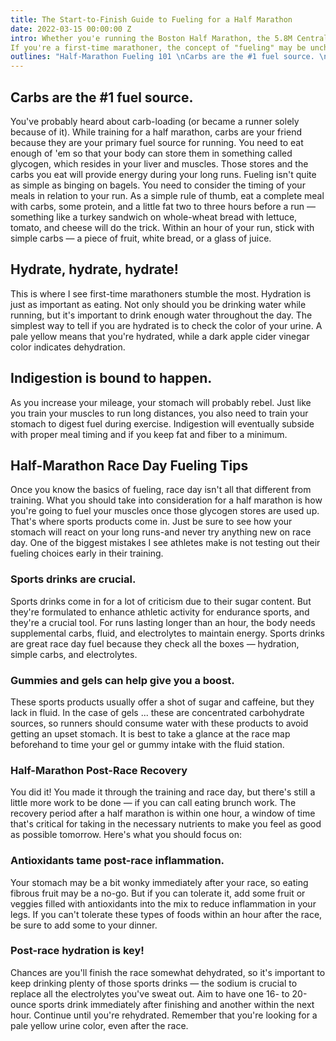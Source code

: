 ```yaml
---
title: The Start-to-Finish Guide to Fueling for a Half Marathon
date: 2022-03-15 00:00:00 Z
intro: Whether you'e running the Boston Half Marathon, the 5.8M Central Park Loop, or another race in your area, it's officially time to start thinking about the part of your training that happens while you're not actually hitting the pavement: fueling. Lacing up and logging miles may only be an hour or two out of your day, but fueling requires more thought, planning, and know-how. Although the topic of fueling for a long race may sound overwhelming, this handy guide will help you build a strategy that will soon become second nature. (And if you're the type of person who works better with guidance and supervision, you might also want to consider meeting with a sports dietitian in your area.) 
If you're a first-time marathoner, the concept of "fueling" may be unchartered territory. Even if you know the basics of healthy eating, food for sport is a different animal. These simple tips — which can be applied as you increase your mileage throughout your training and up until race day as well as for recovery after you cross the finish line— are a great place to start.
outlines: "Half-Marathon Fueling 101 \nCarbs are the #1 fuel source. \nHydrate, hydrate, hydrate! \nIndigestion is bound to happen. \n Half-Marathon Race Day Fueling Tips \n Sports drinks are crucial. \nGummies and gels can help give you a boost. \nHalf-Marathon Post-Race Recovery \nAntioxidants tame post-race inflammation. \nPost-race hydration is key! \n"
---
```


## Carbs are the #1 fuel source.

You've probably heard about carb-loading (or became a runner solely because of it). While training for a half marathon, carbs are your friend because they are your primary fuel source for running. You need to eat enough of 'em so that your body can store them in something called glycogen, which resides in your liver and muscles. Those stores and the carbs you eat will provide energy during your long runs. 
Fueling isn't quite as simple as binging on bagels. You need to consider the timing of your meals in relation to your run. As a simple rule of thumb, eat a complete meal with carbs, some protein, and a little fat two to three hours before a run — something like a turkey sandwich on whole-wheat bread with lettuce, tomato, and cheese will do the trick. Within an hour of your run, stick with simple carbs — a piece of fruit, white bread, or a glass of juice.

## Hydrate, hydrate, hydrate!

This is where I see first-time marathoners stumble the most. Hydration is just as important as eating. Not only should you be drinking water while running, but it's important to drink enough water throughout the day. The simplest way to tell if you are hydrated is to check the color of your urine. A pale yellow means that you're hydrated, while a dark apple cider vinegar color indicates dehydration. 

## Indigestion is bound to happen.

As you increase your mileage, your stomach will probably rebel. Just like you train your muscles to run long distances, you also need to train your stomach to digest fuel during exercise. Indigestion will eventually subside with proper meal timing and if you keep fat and fiber to a minimum.

## Half-Marathon Race Day Fueling Tips

Once you know the basics of fueling, race day isn't all that different from training. What you should take into consideration for a half marathon is how you're going to fuel your muscles once those glycogen stores are used up. That's where sports products come in. Just be sure to see how your stomach will react on your long runs-and never try anything new on race day. One of the biggest mistakes I see athletes make is not testing out their fueling choices early in their training.

### Sports drinks are crucial.

Sports drinks come in for a lot of criticism due to their sugar content. But they're formulated to enhance athletic activity for endurance sports, and they're a crucial tool. For runs lasting longer than an hour, the body needs supplemental carbs, fluid, and electrolytes to maintain energy. Sports drinks are great race day fuel because they check all the boxes — hydration, simple carbs, and electrolytes.

### Gummies and gels can help give you a boost.

These sports products usually offer a shot of sugar and caffeine, but they lack in fluid. In the case of gels ... these are concentrated carbohydrate sources, so runners should consume water with these products to avoid getting an upset stomach. It is best to take a glance at the race map beforehand to time your gel or gummy intake with the fluid station.

### Half-Marathon Post-Race Recovery

You did it! You made it through the training and race day, but there's still a little more work to be done — if you can call eating brunch work. The recovery period after a half marathon is within one hour, a window of time that's critical for taking in the necessary nutrients to make you feel as good as possible tomorrow. Here's what you should focus on:

### Antioxidants tame post-race inflammation.

Your stomach may be a bit wonky immediately after your race, so eating fibrous fruit may be a no-go. But if you can tolerate it, add some fruit or veggies filled with antioxidants into the mix to reduce inflammation in your legs. If you can't tolerate these types of foods within an hour after the race, be sure to add some to your dinner. 

### Post-race hydration is key!

Chances are you'll finish the race somewhat dehydrated, so it's important to keep drinking plenty of those sports drinks — the sodium is crucial to replace all the electrolytes you've sweat out. Aim to have one 16- to 20-ounce sports drink immediately after finishing and another within the next hour. Continue until you're rehydrated. Remember that you're looking for a pale yellow urine color, even after the race. 
